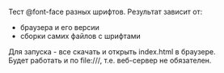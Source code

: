 Тест @font-face разных шрифтов. Результат зависит от:
- браузера и его версии
- сборки самих файлов с шрифтами

Для запуска - все скачать и открыть index.html в браузере.  
Будет работать и по file:///, т.е. веб-сервер не обязателен.
